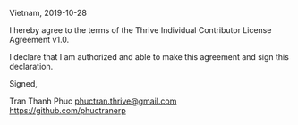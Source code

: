 Vietnam, 2019-10-28

I hereby agree to the terms of the Thrive Individual Contributor License
Agreement v1.0.

I declare that I am authorized and able to make this agreement and sign this
declaration.

Signed,

Tran Thanh Phuc phuctran.thrive@gmail.com https://github.com/phuctranerp
